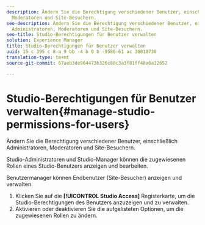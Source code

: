 ```yaml
---
description: Ändern Sie die Berechtigung verschiedener Benutzer, einschließlich Administratoren,
  Moderatoren und Site-Besuchern.
seo-description: Ändern Sie die Berechtigung verschiedener Benutzer, einschließlich
  Administratoren, Moderatoren und Site-Besuchern.
seo-title: Studio-Berechtigungen für Benutzer verwalten
solution: Experience Manager
title: Studio-Berechtigungen für Benutzer verwalten
uuid: 15 c 395 c 8-a 9 bb -4 b 0 b -9586-61 ac 36810730
translation-type: tm+mt
source-git-commit: 67aeb3de964473b326c88c3a3f81ff48a6a12652

---
```



# Studio-Berechtigungen für Benutzer verwalten{#manage-studio-permissions-for-users}

Ändern Sie die Berechtigung verschiedener Benutzer, einschließlich Administratoren, Moderatoren und Site-Besuchern.

Studio-Administratoren und Studio-Manager können die zugewiesenen Rollen eines Studio-Benutzers anzeigen und bearbeiten.

Benutzermanager können Endbenutzer (Site-Besucher) anzeigen und verwalten.

1. Klicken Sie auf die **[!UICONTROL Studio Access]** Registerkarte, um die Studio-Berechtigungen des Benutzers anzuzeigen und zu verwalten.
1. Aktivieren oder deaktivieren Sie die aufgelisteten Optionen, um die zugewiesenen Rollen zu ändern.
